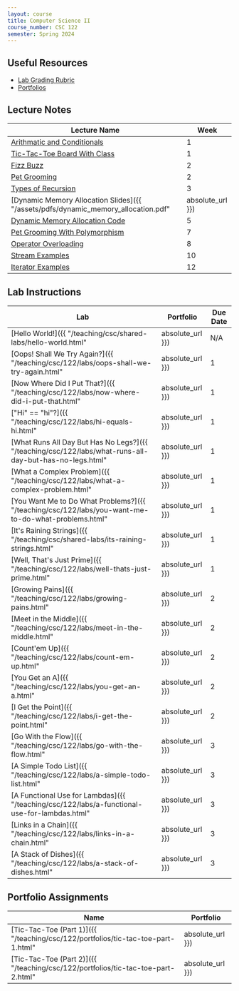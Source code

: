 ```yaml
---
layout: course
title: Computer Science II
course_number: CSC 122
semester: Spring 2024
---
```


## Useful Resources

* [Lab Grading Rubric](./lab-grading-rubric.html)
* [Portfolios](./portfolios.html)

## Lecture Notes

| Lecture Name | Week |
|--------------|------|
| [Arithmatic and Conditionals](https://github.com/cmvandrevala/csc_122_arithmatic_and_conditionals)| 1 |
| [Tic-Tac-Toe Board With Class](https://github.com/cmvandrevala/csc_122_tic_tac_toe_board_with_class) | 1 |
| [Fizz Buzz](https://github.com/cmvandrevala/csc_122_fizzbuzz) | 2 |
| [Pet Grooming](https://github.com/cmvandrevala/csc_122_pet_grooming) | 2 |
| [Types of Recursion](https://github.com/cmvandrevala/csc_122_types_of_recursion) | 3 |
| [Dynamic Memory Allocation Slides]({{ "/assets/pdfs/dynamic_memory_allocation.pdf" | absolute_url }}) | 5 |
| [Dynamic Memory Allocation Code](https://github.com/cmvandrevala/csc_122_dynamic_memory_allocation) | 5 |
| [Pet Grooming With Polymorphism](https://github.com/cmvandrevala/csc_122_pet_grooming_with_polymorphism) | 7 |
| [Operator Overloading](https://github.com/cmvandrevala/csc_122_operator_overloading) | 8 |
| [Stream Examples](https://github.com/cmvandrevala/csc_122_stream_examples) | 10 |
| [Iterator Examples](https://github.com/cmvandrevala/csc_122_iterators) | 12 |

## Lab Instructions

| Lab | Portfolio | Due Date |
| --- | --------- | -------- |
| [Hello World!]({{ "/teaching/csc/shared-labs/hello-world.html" | absolute_url }}) | N/A | N/A |
| [Oops! Shall We Try Again?]({{ "/teaching/csc/122/labs/oops-shall-we-try-again.html" | absolute_url }}) | 1 | January 21, 2024 |
| [Now Where Did I Put That?]({{ "/teaching/csc/122/labs/now-where-did-i-put-that.html" | absolute_url }}) | 1 | January 21, 2024 |
| ["Hi" == "hi"?]({{ "/teaching/csc/122/labs/hi-equals-hi.html" | absolute_url }}) | 1 | January 28, 2024 |
| [What Runs All Day But Has No Legs?]({{ "/teaching/csc/122/labs/what-runs-all-day-but-has-no-legs.html" | absolute_url }}) | 1 | January 28, 2024 |
| [What a Complex Problem]({{ "/teaching/csc/122/labs/what-a-complex-problem.html" | absolute_url }}) | 1 | January 28, 2024 |
| [You Want Me to Do What Problems?]({{ "/teaching/csc/122/labs/you-want-me-to-do-what-problems.html" | absolute_url }}) | 1 | February 4, 2024 |
| [It's Raining Strings]({{ "/teaching/csc/shared-labs/its-raining-strings.html" | absolute_url }}) | 1 | February 4, 2024 |
| [Well, That's Just Prime]({{ "/teaching/csc/122/labs/well-thats-just-prime.html" | absolute_url }}) | 1 | February 4, 2024 |
| [Growing Pains]({{ "/teaching/csc/122/labs/growing-pains.html" | absolute_url }}) | 2 | February 25, 2024 |
| [Meet in the Middle]({{ "/teaching/csc/122/labs/meet-in-the-middle.html" | absolute_url }}) | 2 | February 25, 2024 |
| [Count'em Up]({{ "/teaching/csc/122/labs/count-em-up.html" | absolute_url }}) | 2 | March 3, 2024 |
| [You Get an A]({{ "/teaching/csc/122/labs/you-get-an-a.html" | absolute_url }}) | 2 | March 3, 2024 |
| [I Get the Point]({{ "/teaching/csc/122/labs/i-get-the-point.html" | absolute_url }}) | 2 | March 10, 2024 |
| [Go With the Flow]({{ "/teaching/csc/122/labs/go-with-the-flow.html" | absolute_url }}) | 3 | March 17, 2024 |
| [A Simple Todo List]({{ "/teaching/csc/122/labs/a-simple-todo-list.html" | absolute_url }}) | 3 | April 7, 2024 |
| [A Functional Use for Lambdas]({{ "/teaching/csc/122/labs/a-functional-use-for-lambdas.html" | absolute_url }}) | 3 | April 14, 2024 |
| [Links in a Chain]({{ "/teaching/csc/122/labs/links-in-a-chain.html" | absolute_url }}) | 3 | April 21, 2024 |
| [A Stack of Dishes]({{ "/teaching/csc/122/labs/a-stack-of-dishes.html" | absolute_url }}) | 3 | April 21, 2024 |

## Portfolio Assignments

| Name | Portfolio |
| --- | --------- |
| [Tic-Tac-Toe (Part 1)]({{ "/teaching/csc/122/portfolios/tic-tac-toe-part-1.html" | absolute_url }}) | 1 |
| [Tic-Tac-Toe (Part 2)]({{ "/teaching/csc/122/portfolios/tic-tac-toe-part-2.html" | absolute_url }}) | 2 |

